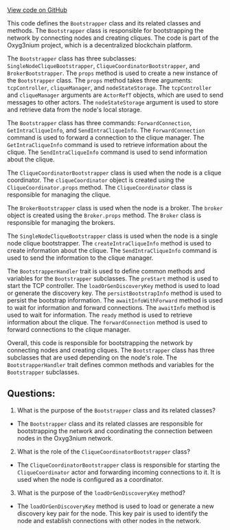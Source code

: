 [View code on GitHub](https://github.com/oxyg3nium/oxyg3nium/flow/src/main/scala/org/oxyg3nium/flow/network/Bootstrapper.scala)

This code defines the `Bootstrapper` class and its related classes and methods. The `Bootstrapper` class is responsible for bootstrapping the network by connecting nodes and creating cliques. The code is part of the Oxyg3nium project, which is a decentralized blockchain platform.

The `Bootstrapper` class has three subclasses: `SingleNodeCliqueBootstrapper`, `CliqueCoordinatorBootstrapper`, and `BrokerBootstrapper`. The `props` method is used to create a new instance of the `Bootstrapper` class. The `props` method takes three arguments: `tcpController`, `cliqueManager`, and `nodeStateStorage`. The `tcpController` and `cliqueManager` arguments are `ActorRefT` objects, which are used to send messages to other actors. The `nodeStateStorage` argument is used to store and retrieve data from the node's local storage.

The `Bootstrapper` class has three commands: `ForwardConnection`, `GetIntraCliqueInfo`, and `SendIntraCliqueInfo`. The `ForwardConnection` command is used to forward a connection to the clique manager. The `GetIntraCliqueInfo` command is used to retrieve information about the clique. The `SendIntraCliqueInfo` command is used to send information about the clique.

The `CliqueCoordinatorBootstrapper` class is used when the node is a clique coordinator. The `cliqueCoordinator` object is created using the `CliqueCoordinator.props` method. The `CliqueCoordinator` class is responsible for managing the clique.

The `BrokerBootstrapper` class is used when the node is a broker. The `broker` object is created using the `Broker.props` method. The `Broker` class is responsible for managing the brokers.

The `SingleNodeCliqueBootstrapper` class is used when the node is a single node clique bootstrapper. The `createIntraCliqueInfo` method is used to create information about the clique. The `SendIntraCliqueInfo` command is used to send the information to the clique manager.

The `BootstrapperHandler` trait is used to define common methods and variables for the `Bootstrapper` subclasses. The `preStart` method is used to start the TCP controller. The `loadOrGenDiscoveryKey` method is used to load or generate the discovery key. The `persistBootstrapInfo` method is used to persist the bootstrap information. The `awaitInfoWithForward` method is used to wait for information and forward connections. The `awaitInfo` method is used to wait for information. The `ready` method is used to retrieve information about the clique. The `forwardConnection` method is used to forward connections to the clique manager.

Overall, this code is responsible for bootstrapping the network by connecting nodes and creating cliques. The `Bootstrapper` class has three subclasses that are used depending on the node's role. The `BootstrapperHandler` trait defines common methods and variables for the `Bootstrapper` subclasses.
## Questions: 
 1. What is the purpose of the `Bootstrapper` class and its related classes?
- The `Bootstrapper` class and its related classes are responsible for bootstrapping the network and coordinating the connection between nodes in the Oxyg3nium network.

2. What is the role of the `CliqueCoordinatorBootstrapper` class?
- The `CliqueCoordinatorBootstrapper` class is responsible for starting the `CliqueCoordinator` actor and forwarding incoming connections to it. It is used when the node is configured as a coordinator.

3. What is the purpose of the `loadOrGenDiscoveryKey` method?
- The `loadOrGenDiscoveryKey` method is used to load or generate a new discovery key pair for the node. This key pair is used to identify the node and establish connections with other nodes in the network.